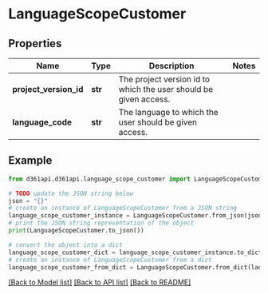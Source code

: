 # LanguageScopeCustomer


## Properties

Name | Type | Description | Notes
------------ | ------------- | ------------- | -------------
**project_version_id** | **str** | The project version id to which the user should be given access. | 
**language_code** | **str** | The language to which the user should be given access. | 

## Example

```python
from d361api.d361api.language_scope_customer import LanguageScopeCustomer

# TODO update the JSON string below
json = "{}"
# create an instance of LanguageScopeCustomer from a JSON string
language_scope_customer_instance = LanguageScopeCustomer.from_json(json)
# print the JSON string representation of the object
print(LanguageScopeCustomer.to_json())

# convert the object into a dict
language_scope_customer_dict = language_scope_customer_instance.to_dict()
# create an instance of LanguageScopeCustomer from a dict
language_scope_customer_from_dict = LanguageScopeCustomer.from_dict(language_scope_customer_dict)
```
[[Back to Model list]](../README.md#documentation-for-models) [[Back to API list]](../README.md#documentation-for-api-endpoints) [[Back to README]](../README.md)



